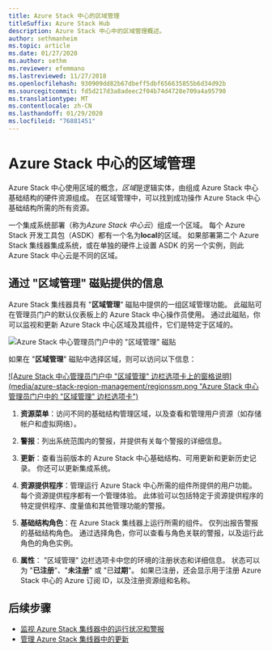 ```yaml
---
title: Azure Stack 中心的区域管理
titleSuffix: Azure Stack Hub
description: Azure Stack 中心中的区域管理概述。
author: sethmanheim
ms.topic: article
ms.date: 01/27/2020
ms.author: sethm
ms.reviewer: efemmano
ms.lastreviewed: 11/27/2018
ms.openlocfilehash: 930909dd82b67dbeff5dbf656635855b6d34d92b
ms.sourcegitcommit: fd5d217d3a8adeec2f04b74d4728e709a4a95790
ms.translationtype: MT
ms.contentlocale: zh-CN
ms.lasthandoff: 01/29/2020
ms.locfileid: "76881451"
---
```

# <a name="region-management-in-azure-stack-hub"></a>Azure Stack 中心的区域管理

Azure Stack 中心使用区域的概念，*区域*是逻辑实体，由组成 Azure Stack 中心基础结构的硬件资源组成。 在区域管理中，可以找到成功操作 Azure Stack 中心基础结构所需的所有资源。

一个集成系统部署（称为*Azure Stack 中心云*）组成一个区域。 每个 Azure Stack 开发工具包（ASDK）都有一个名为**local**的区域。 如果部署第二个 Azure Stack 集线器集成系统，或在单独的硬件上设置 ASDK 的另一个实例，则此 Azure Stack 中心云是不同的区域。

## <a name="information-available-through-the-region-management-tile"></a>通过 "区域管理" 磁贴提供的信息

Azure Stack 集线器具有 "**区域管理**" 磁贴中提供的一组区域管理功能。 此磁贴可在管理员门户的默认仪表板上的 Azure Stack 中心操作员使用。 通过此磁贴，你可以监视和更新 Azure Stack 中心区域及其组件，它们是特定于区域的。

![Azure Stack 中心管理员门户中的 "区域管理" 磁贴](media/azure-stack-region-management/image1.png)

如果在 "**区域管理**" 磁贴中选择区域，则可以访问以下信息：

[![Azure Stack 中心管理员门户中 "区域管理" 边栏选项卡上的窗格说明](media/azure-stack-region-management/regionssm.png "Azure Stack 中心管理员门户中的 "区域管理" 边栏选项卡")](media/azure-stack-region-management/regions.png#lightbox)

1. **资源菜单**：访问不同的基础结构管理区域，以及查看和管理用户资源（如存储帐户和虚拟网络）。

2. **警报**：列出系统范围内的警报，并提供有关每个警报的详细信息。

3. **更新**：查看当前版本的 Azure Stack 中心基础结构、可用更新和更新历史记录。 你还可以更新集成系统。

4. **资源提供程序**：管理运行 Azure Stack 中心所需的组件所提供的用户功能。 每个资源提供程序都有一个管理体验。 此体验可以包括特定于资源提供程序的特定提供程序、度量值和其他管理功能的警报。

5. **基础结构角色**：在 Azure Stack 集线器上运行所需的组件。 仅列出报告警报的基础结构角色。 通过选择角色，你可以查看与角色关联的警报，以及运行此角色的角色实例。

6. **属性**： "区域管理" 边栏选项卡中您的环境的注册状态和详细信息。 状态可以为 "**已注册**"、"**未注册**" 或 "已**过期**"。 如果已注册，还会显示用于注册 Azure Stack 中心的 Azure 订阅 ID，以及注册资源组和名称。

## <a name="next-steps"></a>后续步骤

- [监视 Azure Stack 集线器中的运行状况和警报](azure-stack-monitor-health.md)
- [管理 Azure Stack 集线器中的更新](azure-stack-updates.md)
